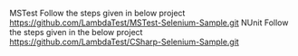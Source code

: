 MSTest Follow the steps given in below project
https://github.com/LambdaTest/MSTest-Selenium-Sample.git
NUnit Follow the steps given in the below project
https://github.com/LambdaTest/CSharp-Selenium-Sample.git
